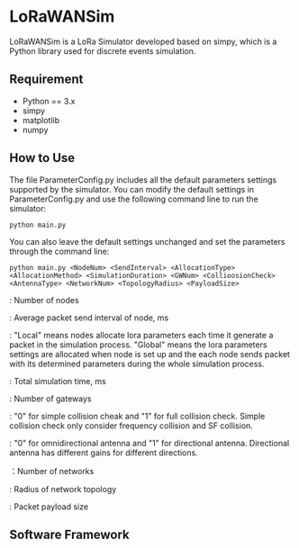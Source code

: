 # LoRaWANSim
LoRaWANSim is a LoRa Simulator developed based on simpy, which is a Python library used for discrete events simulation. 

## Requirement
* Python == 3.x
* simpy
* matplotlib
* numpy
  
## How to Use
The file ParameterConfig.py includes all the default parameters settings supported by the simulator. You can modify the default settings in ParameterConfig.py and use the following command line to run the simulator:

```
python main.py
```
You can also leave the default settings unchanged and set the parameters through the command line:

```
python main.py <NodeNum> <SendInterval> <AllocationType> <AllocationMethod> <SimulationDuration> <GWNum> <CollioosionCheck> <AntennaType> <NetworkNum> <TopologyRadius> <PayloadSize>
```
<NodeNum>: Number of nodes

<SendInterval>: Average packet send interval of node, ms

<AllocationType>: "Local" means nodes allocate lora parameters each time it generate a packet in the simulation process. "Global" means the lora parameters settings are allocated when node is set up and the each node sends packet with its determined parameters during the whole simulation process.

<SimulationDuration>: Total simulation time, ms

<GWNum>: Number of gateways

<CollioosionCheck>: "0" for simple collision cheak and "1" for full collision check. Simple collision check only consider frequency collision and SF collision.

<AntennaType>: "0" for omnidirectional antenna and "1" for directional antenna. Directional antenna has different gains for different directions.

<NetworkNum>：Number of networks

<TopologyRadius>: Radius of network topology

<PayloadSize>: Packet payload size







## Software Framework

